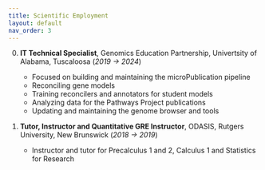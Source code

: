 ```yaml
---
title: Scientific Employment
layout: default
nav_order: 3
---
```


0. **IT Technical Specialist**, Genomics Education Partnership, Univertsity of Alabama, Tuscaloosa (_2019 &rarr; 2024_)
	- Focused on building and maintaining the microPublication pipeline
	- Reconciling gene models
	- Training reconcilers and annotators for student models
	- Analyzing data for the Pathways Project publications
	- Updating and maintaining the genome browser and tools

0. **Tutor, Instructor and Quantitative GRE Instructor**, ODASIS, Rutgers University, New Brunswick (_2018 &rarr; 2019_)
	- Instructor and tutor for Precalculus 1 and 2, Calculus 1 and Statistics for Research

